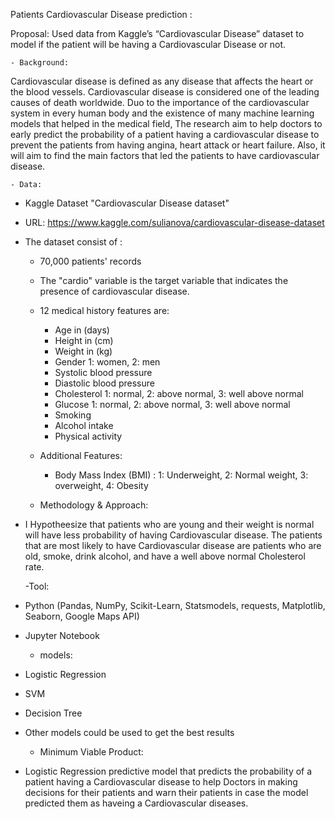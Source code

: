 Patients Cardiovascular Disease prediction :


Proposal: Used data from Kaggle’s “Cardiovascular Disease” dataset to model if the patient will be having a Cardiovascular Disease or not.
	
	
	- Background: 
	
Cardiovascular disease is defined as any disease that affects the heart or the blood vessels. Cardiovascular disease is considered one of the leading causes of death worldwide. Duo to the importance of the cardiovascular system in every human body and the existence of many machine learning models that helped in the medical field, The research aim to help doctors to early predict the probability of a patient having a cardiovascular disease to prevent the patients from having angina, heart attack or heart failure. Also, it will aim to find the main factors that led the patients to have cardiovascular disease. 	
	
	- Data: 
- Kaggle Dataset "Cardiovascular Disease dataset"

- URL: https://www.kaggle.com/sulianova/cardiovascular-disease-dataset

- The dataset consist of : 
	- 70,000 patients' records 
	- The "cardio" variable is the target variable that indicates the presence of cardiovascular disease. 
	- 12 medical history features are: 
		- Age in (days)
		- Height in (cm)
		- Weight in (kg)
		- Gender 1: women, 2: men
		- Systolic blood pressure 
		- Diastolic blood pressure 
		- Cholesterol  1: normal, 2: above normal, 3: well above normal 
		- Glucose  1: normal, 2: above normal, 3: well above normal 
		- Smoking
		- Alcohol intake
		- Physical activity 
		
	- Additional Features: 
		- Body Mass Index (BMI) : 1: Underweight, 2: Normal weight, 3: overweight, 4: Obesity 
	
	- Methodology & Approach: 
- I Hypotheesize that patients who are young and their weight is normal will have less probability of having Cardiovascular disease. The patients that are most likely to have Cardiovascular disease are patients who are old, smoke, drink alcohol, and have a well above normal Cholesterol rate.

	-Tool: 
- Python (Pandas, NumPy, Scikit-Learn, Statsmodels, requests, Matplotlib, Seaborn, Google Maps API)
- Jupyter Notebook

	- models: 
- Logistic Regression 
- SVM 
- Decision Tree 
- Other models could be used to get the best results
	
	- Minimum Viable Product:  
- Logistic Regression predictive model that predicts the probability of a patient having a Cardiovascular disease to help Doctors in making decisions for their patients and warn their patients in case the model predicted them as haveing a Cardiovascular diseases.   
			